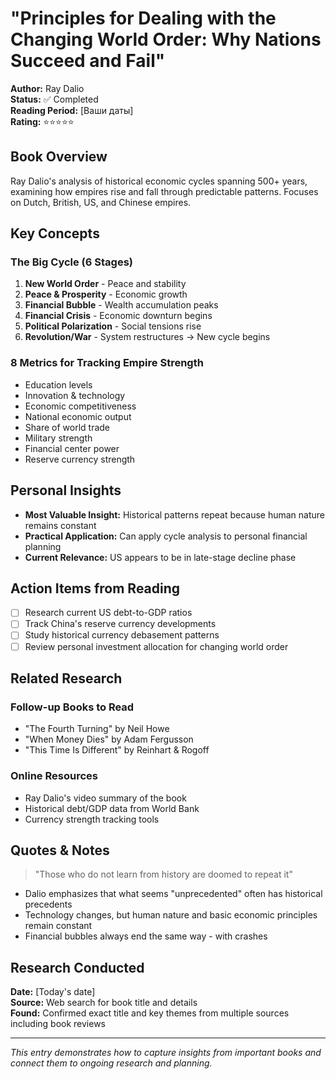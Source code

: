 # "Principles for Dealing with the Changing World Order: Why Nations Succeed and Fail"

**Author:** Ray Dalio  
**Status:** ✅ Completed  
**Reading Period:** [Ваши даты]  
**Rating:** ⭐⭐⭐⭐⭐

## Book Overview

Ray Dalio's analysis of historical economic cycles spanning 500+ years, examining how empires rise and fall through predictable patterns. Focuses on Dutch, British, US, and Chinese empires.

## Key Concepts

### The Big Cycle (6 Stages)
1. **New World Order** - Peace and stability
2. **Peace & Prosperity** - Economic growth 
3. **Financial Bubble** - Wealth accumulation peaks
4. **Financial Crisis** - Economic downturn begins
5. **Political Polarization** - Social tensions rise
6. **Revolution/War** - System restructures → New cycle begins

### 8 Metrics for Tracking Empire Strength
- Education levels
- Innovation & technology
- Economic competitiveness  
- National economic output
- Share of world trade
- Military strength
- Financial center power
- Reserve currency strength

## Personal Insights

- **Most Valuable Insight:** Historical patterns repeat because human nature remains constant
- **Practical Application:** Can apply cycle analysis to personal financial planning
- **Current Relevance:** US appears to be in late-stage decline phase

## Action Items from Reading

- [ ] Research current US debt-to-GDP ratios
- [ ] Track China's reserve currency developments
- [ ] Study historical currency debasement patterns
- [ ] Review personal investment allocation for changing world order

## Related Research

### Follow-up Books to Read
- "The Fourth Turning" by Neil Howe
- "When Money Dies" by Adam Fergusson  
- "This Time Is Different" by Reinhart & Rogoff

### Online Resources
- Ray Dalio's video summary of the book
- Historical debt/GDP data from World Bank
- Currency strength tracking tools

## Quotes & Notes

> "Those who do not learn from history are doomed to repeat it"

- Dalio emphasizes that what seems "unprecedented" often has historical precedents
- Technology changes, but human nature and basic economic principles remain constant
- Financial bubbles always end the same way - with crashes

## Research Conducted

**Date:** [Today's date]  
**Source:** Web search for book title and details  
**Found:** Confirmed exact title and key themes from multiple sources including book reviews

---

*This entry demonstrates how to capture insights from important books and connect them to ongoing research and planning.* 